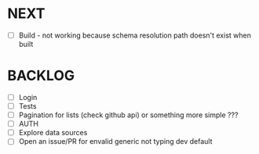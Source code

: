 # NEXT

-   [ ] Build - not working because schema resolution path doesn't exist when built

# BACKLOG

-   [ ] Login
-   [ ] Tests
-   [ ] Pagination for lists (check github api) or something more simple ???
-   [ ] AUTH
-   [ ] Explore data sources
-   [ ] Open an issue/PR for envalid generic not typing dev default
